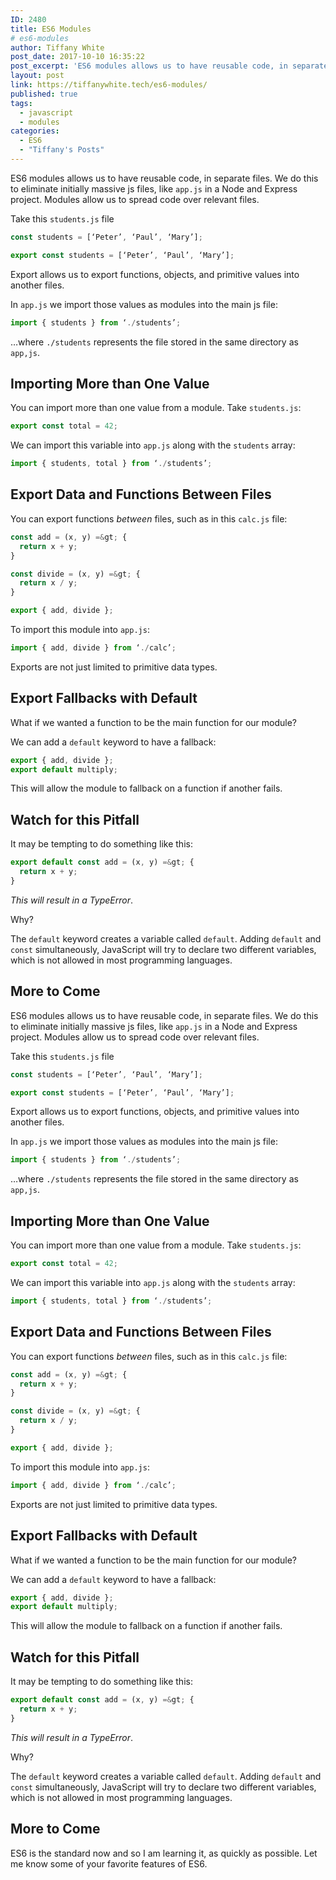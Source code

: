 ```yaml
---
ID: 2480
title: ES6 Modules
# es6-modules
author: Tiffany White
post_date: 2017-10-10 16:35:22
post_excerpt: 'ES6 modules allows us to have reusable code, in separate files. We do this to eliminate initially massive js files, like app.js  in a Node and Express project. Modules allow us to spread code over relevant files.'
layout: post
link: https://tiffanywhite.tech/es6-modules/
published: true
tags:
  - javascript
  - modules
categories:
  - ES6
  - "Tiffany's Posts"
---
```



ES6 modules allows us to have reusable code, in separate files. We do this to eliminate initially massive js files, like `app.js` in a Node and Express project. Modules allow us to spread code over relevant files.

Take this `students.js` file

```javascript
const students = [‘Peter’, ‘Paul’, ‘Mary’];

export const students = [‘Peter’, ‘Paul’, ‘Mary’];
```

Export allows us to export functions, objects, and primitive values into another files.

In `app.js` we import those values as modules into the main js file:

```javascript
import { students } from ‘./students’;
```
…where `./students` represents the file stored in the same directory as `app,js`.

## Importing More than One Value

You can import more than one value from a module. Take `students.js`:

```javascript
export const total = 42;
```
We can import this variable into `app.js` along with the `students` array:

```javascript
import { students, total } from ‘./students’;
```
## Export Data and Functions Between Files

You can export functions *between* files, such as in this `calc.js` file:

```javascript
const add = (x, y) =&gt; {
  return x + y;
}

const divide = (x, y) =&gt; {
  return x / y;
}

export { add, divide };
```

To import this module into `app.js`:

```javascript
import { add, divide } from ‘./calc’;
```

Exports are not just limited to primitive data types.

## Export Fallbacks with Default
What if we wanted a function to be the main function for our module?

We can add a `default` keyword to have a fallback:

```javascript
export { add, divide };
export default multiply;
```
This will allow the module to fallback on a function if another fails.

## Watch for this Pitfall

It may be tempting to do something like this:

```javascript
export default const add = (x, y) =&gt; {
  return x + y;
}
```

*This will result in a TypeError*.

Why?

The `default` keyword creates a variable called `default`. Adding `default` and `const` simultaneously, JavaScript will try to declare two different variables, which is not allowed in most programming languages.

## More to Come




ES6 modules allows us to have reusable code, in separate files. We do this to eliminate initially massive js files, like `app.js` in a Node and Express project. Modules allow us to spread code over relevant files.

Take this `students.js` file

```javascript
const students = [‘Peter’, ‘Paul’, ‘Mary’];

export const students = [‘Peter’, ‘Paul’, ‘Mary’];
```

Export allows us to export functions, objects, and primitive values into another files.

In `app.js` we import those values as modules into the main js file:

```javascript
import { students } from ‘./students’;
```
…where `./students` represents the file stored in the same directory as `app,js`.

## Importing More than One Value

You can import more than one value from a module. Take `students.js`:

```javascript
export const total = 42;
```
We can import this variable into `app.js` along with the `students` array:

```javascript
import { students, total } from ‘./students’;
```
## Export Data and Functions Between Files

You can export functions *between* files, such as in this `calc.js` file:

```javascript
const add = (x, y) =&gt; {
  return x + y;
}

const divide = (x, y) =&gt; {
  return x / y;
}

export { add, divide };
```

To import this module into `app.js`:

```javascript
import { add, divide } from ‘./calc’;
```

Exports are not just limited to primitive data types.

## Export Fallbacks with Default
What if we wanted a function to be the main function for our module?

We can add a `default` keyword to have a fallback:

```javascript
export { add, divide };
export default multiply;
```
This will allow the module to fallback on a function if another fails.

## Watch for this Pitfall

It may be tempting to do something like this:

```javascript
export default const add = (x, y) =&gt; {
  return x + y;
}
```

*This will result in a TypeError*.

Why?

The `default` keyword creates a variable called `default`. Adding `default` and `const` simultaneously, JavaScript will try to declare two different variables, which is not allowed in most programming languages.

## More to Come





ES6 is the standard now and so I am learning it, as quickly as possible. Let me know some of your favorite features of ES6.